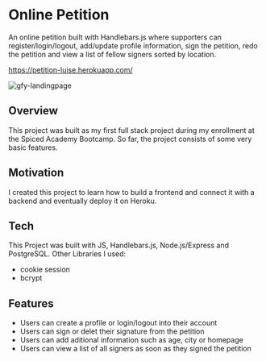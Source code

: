 # Online Petition
An online petition built with Handlebars.js where supporters can register/login/logout, add/update profile information, sign the petition, redo the petition and view a list of fellow signers sorted by location.

https://petition-luise.herokuapp.com/

![gfy-landingpage](https://github.com/LuiseBrandenburger/portfolio-next/blob/main/public/content/petition.JPG)

## Overview
This project was built as my first full stack project during my enrollment at the Spiced Academy Bootcamp. 
So far, the project consists of some very basic features.

## Motivation
I created this project to learn how to build a frontend and connect it with a backend and eventually deploy it on Heroku.

## Tech
This Project was built with JS, Handlebars.js, Node.js/Express and PostgreSQL.
Other Libraries I used:
- cookie session
- bcrypt

## Features
- Users can create a profile or login/logout into their account
- Users can sign or delet their signature from the petition
- Users can add aditional information such as age, city or homepage
- Users can view a list of all signers as soon as they signed the petition
